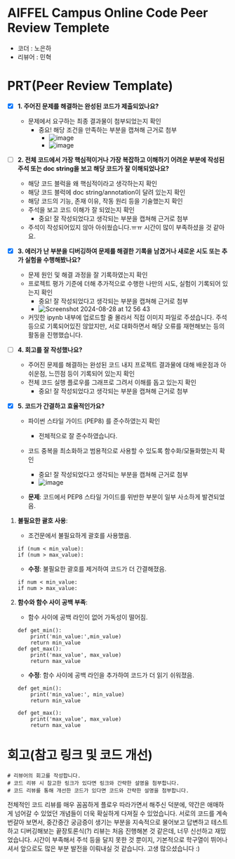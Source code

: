 # AIFFEL Campus Online Code Peer Review Templete
- 코더 : 노은하
- 리뷰어 : 민혁


# PRT(Peer Review Template)
- [x]  **1. 주어진 문제를 해결하는 완성된 코드가 제출되었나요?**
    - 문제에서 요구하는 최종 결과물이 첨부되었는지 확인
        - 중요! 해당 조건을 만족하는 부분을 캡쳐해 근거로 첨부
            - ![image](https://github.com/user-attachments/assets/02988573-075d-445f-9af1-e33a6594d30e)
            - ![image](https://github.com/user-attachments/assets/5786bb21-cf2e-40be-9e81-783ba7722765)

- [ ]  **2. 전체 코드에서 가장 핵심적이거나 가장 복잡하고 이해하기 어려운 부분에 작성된 
주석 또는 doc string을 보고 해당 코드가 잘 이해되었나요?**
    - 해당 코드 블럭을 왜 핵심적이라고 생각하는지 확인
    - 해당 코드 블럭에 doc string/annotation이 달려 있는지 확인
    - 해당 코드의 기능, 존재 이유, 작동 원리 등을 기술했는지 확인
    - 주석을 보고 코드 이해가 잘 되었는지 확인
        - 중요! 잘 작성되었다고 생각되는 부분을 캡쳐해 근거로 첨부
    - 주석이 작성되어있지 않아 아쉬웠습니다.ㅠㅠ 시간이 많이 부족하셨을 것 같아요.
        
- [x]  **3. 에러가 난 부분을 디버깅하여 문제를 해결한 기록을 남겼거나
새로운 시도 또는 추가 실험을 수행해봤나요?**
    - 문제 원인 및 해결 과정을 잘 기록하였는지 확인
    - 프로젝트 평가 기준에 더해 추가적으로 수행한 나만의 시도, 
    실험이 기록되어 있는지 확인
        - 중요! 잘 작성되었다고 생각되는 부분을 캡쳐해 근거로 첨부
        - ![Screenshot 2024-08-28 at 12 56 43](https://github.com/user-attachments/assets/86a3cde6-d89d-40c9-9799-0afb04fa0fb8)
    - 커밋한 ipynb 내부에 업로드할 줄 몰라서 직접 이미지 파일로 주셨습니다. 주석 등으로 기록되어있진 않았지만, 서로 대화하면서 해당 오류를 재현해보는 등의 활동을 진행했습니다.

        
- [ ]  **4. 회고를 잘 작성했나요?**
    - 주어진 문제를 해결하는 완성된 코드 내지 프로젝트 결과물에 대해
    배운점과 아쉬운점, 느낀점 등이 기록되어 있는지 확인
    - 전체 코드 실행 플로우를 그래프로 그려서 이해를 돕고 있는지 확인
        - 중요! 잘 작성되었다고 생각되는 부분을 캡쳐해 근거로 첨부
        
- [x]  **5. 코드가 간결하고 효율적인가요?**
    - 파이썬 스타일 가이드 (PEP8) 를 준수하였는지 확인
        - 전체적으로 잘 준수하였습니다.
    - 코드 중복을 최소화하고 범용적으로 사용할 수 있도록 함수화/모듈화했는지 확인
        - 중요! 잘 작성되었다고 생각되는 부분을 캡쳐해 근거로 첨부
        - ![image](https://github.com/user-attachments/assets/2467bd77-af7f-4e0b-acc6-f7698cda3077)

    - **문제**: 코드에서 PEP8 스타일 가이드를 위반한 부분이 일부 사소하게 발견되었음.
  
  1. **불필요한 괄호 사용**:
     - 조건문에서 불필요하게 괄호를 사용했음.
     ```
     if (num < min_value):
     if (num > max_value):
     ```
     - **수정**: 불필요한 괄호를 제거하여 코드가 더 간결해졌음.
     ```
     if num < min_value:
     if num > max_value:
     ```

  2. **함수와 함수 사이 공백 부족**:
     - 함수 사이에 공백 라인이 없어 가독성이 떨어짐.
     ```
     def get_min():
         print('min_value:',min_value)
         return min_value
     def get_max():
         print('max_value', max_value)
         return max_value
     ```
     - **수정**: 함수 사이에 공백 라인을 추가하여 코드가 더 읽기 쉬워졌음.
     ```
     def get_min():
         print('min_value:', min_value)
         return min_value

     def get_max():
         print('max_value', max_value)
         return max_value
     ```



# 회고(참고 링크 및 코드 개선)
```
# 리뷰어의 회고를 작성합니다.
# 코드 리뷰 시 참고한 링크가 있다면 링크와 간략한 설명을 첨부합니다.
# 코드 리뷰를 통해 개선한 코드가 있다면 코드와 간략한 설명을 첨부합니다.
```

전체적인 코드 리뷰를 매우 꼼꼼하게 플로우 따라가면서 해주신 덕분에, 약간은 애매하게 넘어갈 수 있었던 개념들이 더욱 확실하게 다져질 수 있었습니다.
서로의 코드를 계속 번갈아 보면서, 중간중간 궁금증이 생기는 부분을 지속적으로 물어보고 답변하고 테스트하고 디버깅해보는 끝장토론식(?) 리뷰는 처음 진행해본 것 같은데, 너무 신선하고 재밌었습니다.
시간이 부족해서 주석 등을 달지 못한 것 뿐이지, 기본적으로 학구열이 뛰어나셔서 앞으로도 많은 부분 발전을 이뤄내실 것 같습니다. 고생 많으셨습니다 :)
